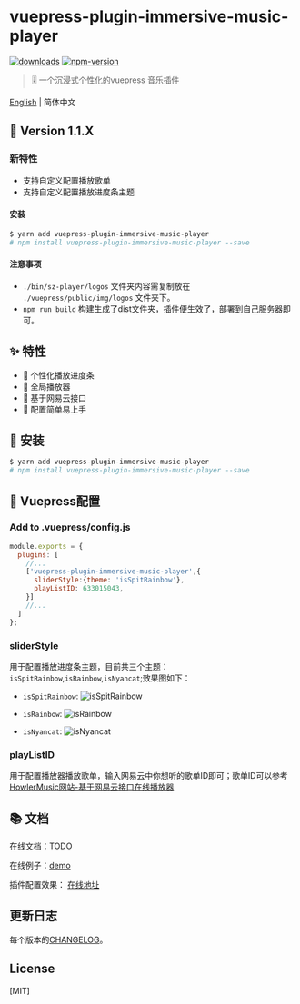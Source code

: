 # vuepress-plugin-immersive-music-player

[![downloads](https://img.shields.io/npm/dm/vue-slider-component.svg)](https://www.npmjs.com/package/vuepress-plugin-immersive-music-player)
[![npm-version](https://img.shields.io/npm/v/vue-slider-component.svg)](https://img.shields.io/npm/v/vue-slider-component.svg)

> 🎚 一个沉浸式个性化的vuepress 音乐插件

[English](https://github.com/simonzhangs/vuepress-plugin-immersive-music-player/blob/main/README-EN.md) | 简体中文

## 🌟 Version 1.1.X

### 新特性
- 支持自定义配置播放歌单
- 支持自定义配置播放进度条主题

#### 安装

```bash
$ yarn add vuepress-plugin-immersive-music-player
# npm install vuepress-plugin-immersive-music-player --save
```

#### 注意事项
- `./bin/sz-player/logos` 文件夹内容需复制放在 `./vuepress/public/img/logos` 文件夹下。
- `npm run build` 构建生成了dist文件夹，插件便生效了，部署到自己服务器即可。

## ✨ 特性
- 🍖 个性化播放进度条
- 👗 全局播放器
- 🍒 基于网易云接口
- 🔧 配置简单易上手


## 🎯 安装
```bash
$ yarn add vuepress-plugin-immersive-music-player
# npm install vuepress-plugin-immersive-music-player --save
```


## 🚀 Vuepress配置

### Add to .vuepress/config.js

```js
module.exports = {
  plugins: [
    //...
    ['vuepress-plugin-immersive-music-player',{
      sliderStyle:{theme: 'isSpitRainbow'},
      playListID: 633015043,
    }]
    //...
  ]
};
```
### sliderStyle

用于配置播放进度条主题，目前共三个主题：`isSpitRainbow`,`isRainbow`,`isNyancat`;效果图如下：

- `isSpitRainbow`:
![`isSpitRainbow`](https://cdn.jsdelivr.net/gh/simonzhangs/image-hosting@master/vue-plugin-example/spitRainbow-example.7iblvhk8l5o0.webp)

- `isRainbow`:
![`isRainbow`](https://cdn.jsdelivr.net/gh/simonzhangs/image-hosting@master/vue-plugin-example/rainbow-exapmle.60mrbyhx2cc0.webp)

- `isNyancat`:
![`isNyancat`](https://cdn.jsdelivr.net/gh/simonzhangs/image-hosting@master/vue-plugin-example/nyancat-example.3zqlf6pdhny0.webp)

### playListID

用于配置播放器播放歌单，输入网易云中你想听的歌单ID即可；歌单ID可以参考[HowlerMusic网站-基于网易云接口在线播放器](http://woaitouxiang.top)

## 📚 文档

在线文档：TODO

在线例子：[demo](https://simonzhangs.github.io/)

插件配置效果： [在线地址](https://simonzhangs.github.io/)

## 更新日志

每个版本的[CHANGELOG](https://github.com/simonzhangs/vuepress-plugin-immersive-music-player/blob/main/CHANGELOG.md)。


## License

[MIT]